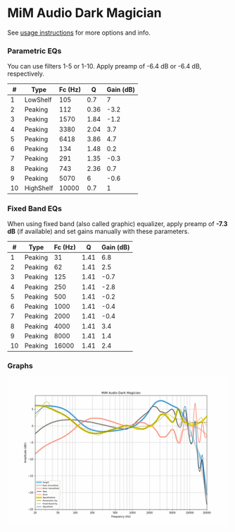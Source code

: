 # MiM Audio Dark Magician
See [usage instructions](https://github.com/jaakkopasanen/AutoEq#usage) for more options and info.

### Parametric EQs
You can use filters 1-5 or 1-10. Apply preamp of -6.4 dB or -6.4 dB, respectively.

|   # | Type      |   Fc (Hz) |    Q |   Gain (dB) |
|-----|-----------|-----------|------|-------------|
|   1 | LowShelf  |       105 | 0.7  |         7   |
|   2 | Peaking   |       112 | 0.36 |        -3.2 |
|   3 | Peaking   |      1570 | 1.84 |        -1.2 |
|   4 | Peaking   |      3380 | 2.04 |         3.7 |
|   5 | Peaking   |      6418 | 3.86 |         4.7 |
|   6 | Peaking   |       134 | 1.48 |         0.2 |
|   7 | Peaking   |       291 | 1.35 |        -0.3 |
|   8 | Peaking   |       743 | 2.36 |         0.7 |
|   9 | Peaking   |      5070 | 6    |        -0.6 |
|  10 | HighShelf |     10000 | 0.7  |         1   |

### Fixed Band EQs
When using fixed band (also called graphic) equalizer, apply preamp of **-7.3 dB** (if available) and set gains manually with these parameters.

|   # | Type    |   Fc (Hz) |    Q |   Gain (dB) |
|-----|---------|-----------|------|-------------|
|   1 | Peaking |        31 | 1.41 |         6.8 |
|   2 | Peaking |        62 | 1.41 |         2.5 |
|   3 | Peaking |       125 | 1.41 |        -0.7 |
|   4 | Peaking |       250 | 1.41 |        -2.8 |
|   5 | Peaking |       500 | 1.41 |        -0.2 |
|   6 | Peaking |      1000 | 1.41 |        -0.4 |
|   7 | Peaking |      2000 | 1.41 |        -0.4 |
|   8 | Peaking |      4000 | 1.41 |         3.4 |
|   9 | Peaking |      8000 | 1.41 |         1.4 |
|  10 | Peaking |     16000 | 1.41 |         2.4 |

### Graphs
![](./MiM%20Audio%20Dark%20Magician.png)
